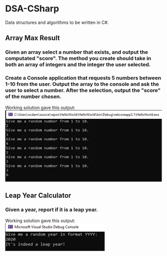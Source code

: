 # DSA-CSharp
Data structures and algorithms to be written in C#.

## Array Max Result
### Given an array select a number that exists, and output the computated "score". The method you create should take in both an array of integers and the integer the user selected.
### Create a Console application that requests 5 numbers between 1-10 from the user. Output the array to the console and ask the user to select a number. After the selection, output the "score" of the number chosen.

Working solution gave this output:
![Image of solution output](images/max-array-snip.PNG)



## Leap Year Calculator
### Given a year, report if it is a leap year.

Working solution gave this output:
![Image of solution output](images/leap-year.PNG)
